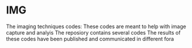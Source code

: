 # IMG
The imaging techniques codes: 
These codes are meant to help with image capture and analyis
The reposiory contains several codes 
The results of these codes have been published and communicated in different fora
